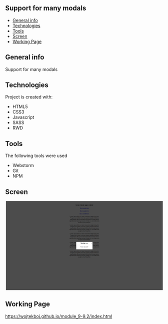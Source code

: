 ## Support for many modals
* [General info](#general-info)
* [Technologies](#technologies)
* [Tools](#tools)
* [Screen](#screen)
* [Working Page](#working-page)

## General info
Support for many modals

## Technologies
Project is created with:
* HTML5
* CSS3
* Javascript
* SASS
* RWD

## Tools
The following tools were used
* Webstorm
* Git
* NPM

## Screen 

![Screen](https://github.com/wojtekboj/module_9-9.2/blob/master/images/screencapture.png)

## Working Page
https://wojtekboj.github.io/module_9-9.2/index.html